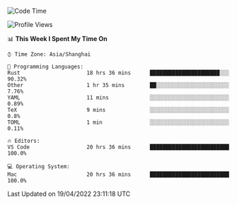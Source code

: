 <!--START_SECTION:waka-->
![Code Time](http://img.shields.io/badge/Code%20Time-1%2C245%20hrs%2043%20mins-blue)

![Profile Views](http://img.shields.io/badge/Profile%20Views-17-blue)

📊 **This Week I Spent My Time On** 

```text
⌚︎ Time Zone: Asia/Shanghai

💬 Programming Languages: 
Rust                     18 hrs 36 mins      ██████████████████████░░░   90.32% 
Other                    1 hr 35 mins        ██░░░░░░░░░░░░░░░░░░░░░░░   7.76% 
YAML                     11 mins             ░░░░░░░░░░░░░░░░░░░░░░░░░   0.89% 
TeX                      9 mins              ░░░░░░░░░░░░░░░░░░░░░░░░░   0.8% 
TOML                     1 min               ░░░░░░░░░░░░░░░░░░░░░░░░░   0.11%

🔥 Editors: 
VS Code                  20 hrs 36 mins      █████████████████████████   100.0%

💻 Operating System: 
Mac                      20 hrs 36 mins      █████████████████████████   100.0%

```


 Last Updated on 19/04/2022 23:11:18 UTC
<!--END_SECTION:waka-->
